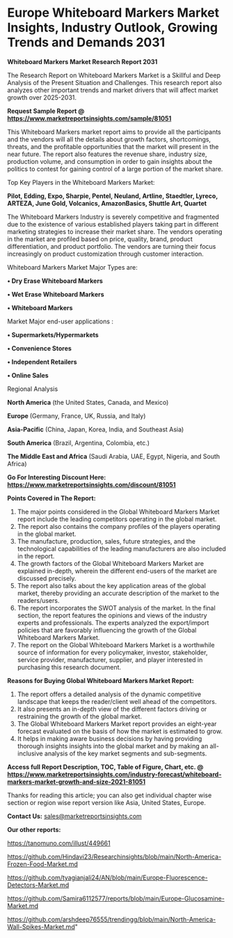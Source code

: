 # Europe Whiteboard Markers Market Insights, Industry Outlook, Growing Trends and Demands 2031

<strong>Whiteboard Markers Market Research Report 2031</strong>

The Research Report on Whiteboard Markers Market is a Skillful and Deep Analysis of the Present Situation and Challenges. This research report also analyzes other important trends and market drivers that will affect market growth over 2025-2031.

<strong>Request Sample Report @ <a href=https://www.marketreportsinsights.com/sample/81051>https://www.marketreportsinsights.com/sample/81051</a></strong>

This Whiteboard Markers market report aims to provide all the participants and the vendors will all the details about growth factors, shortcomings, threats, and the profitable opportunities that the market will present in the near future. The report also features the revenue share, industry size, production volume, and consumption in order to gain insights about the politics to contest for gaining control of a large portion of the market share.

Top Key Players in the Whiteboard Markers Market:

<strong>Pilot, Edding, Expo, Sharpie, Pentel, Neuland, Artline, Staedtler, Lyreco, ARTEZA, June Gold, Volcanics, AmazonBasics, Shuttle Art, Quartet</strong>

The Whiteboard Markers Industry is severely competitive and fragmented due to the existence of various established players taking part in different marketing strategies to increase their market share. The vendors operating in the market are profiled based on price, quality, brand, product differentiation, and product portfolio. The vendors are turning their focus increasingly on product customization through customer interaction.

Whiteboard Markers Market Major Types are:

<strong>• Dry Erase Whiteboard Markers

• Wet Erase Whiteboard Markers

• Whiteboard Markers</strong>

Market Major end-user applications :

<strong>• Supermarkets/Hypermarkets

• Convenience Stores

• Independent Retailers

• Online Sales</strong>

Regional Analysis

</u><strong><b>North America</b></strong> (the United States, Canada, and Mexico)

<strong><b>Europe </b></strong>(Germany, France, UK, Russia, and Italy)

<strong><b>Asia-Pacific</b></strong> (China, Japan, Korea, India, and Southeast Asia)

<strong><b>South America</b></strong> (Brazil, Argentina, Colombia, etc.)

<strong><b>The Middle East and Africa</b></strong> (Saudi Arabia, UAE, Egypt, Nigeria, and South Africa)

<strong>Go For Interesting Discount Here: <a href=https://www.marketreportsinsights.com/discount/81051>https://www.marketreportsinsights.com/discount/81051</a></strong>

<strong>Points Covered in The Report:</strong>
<ol>
  <li>The major points considered in the Global Whiteboard Markers Market report include the leading competitors operating in the global market.</li>
  <li>The report also contains the company profiles of the players operating in the global market.</li>
  <li>The manufacture, production, sales, future strategies, and the technological capabilities of the leading manufacturers are also included in the report.</li>
  <li>The growth factors of the Global Whiteboard Markers Market are explained in-depth, wherein the different end-users of the market are discussed precisely.</li>
  <li>The report also talks about the key application areas of the global market, thereby providing an accurate description of the market to the readers/users.</li>
  <li>The report incorporates the SWOT analysis of the market. In the final section, the report features the opinions and views of the industry experts and professionals. The experts analyzed the export/import policies that are favorably influencing the growth of the Global Whiteboard Markers Market.</li>
  <li>The report on the Global Whiteboard Markers Market is a worthwhile source of information for every policymaker, investor, stakeholder, service provider, manufacturer, supplier, and player interested in purchasing this research document.</li>
</ol>
<strong>Reasons for Buying Global Whiteboard Markers Market Report:</strong>

<ol>
  <li>The report offers a detailed analysis of the dynamic competitive landscape that keeps the reader/client well ahead of the competitors.</li>
  <li>It also presents an in-depth view of the different factors driving or restraining the growth of the global market.</li>
  <li>The Global Whiteboard Markers Market report provides an eight-year forecast evaluated on the basis of how the market is estimated to grow.</li>
  <li>It helps in making aware business decisions by having providing thorough insights insights into the global market and by making an all-inclusive analysis of the key market segments and sub-segments.</li>
</ol>
<strong>Access full Report Description, TOC, Table of Figure, Chart, etc. @ <a href=https://www.marketreportsinsights.com/industry-forecast/whiteboard-markers-market-growth-and-size-2021-81051>https://www.marketreportsinsights.com/industry-forecast/whiteboard-markers-market-growth-and-size-2021-81051</a></strong>


Thanks for reading this article; you can also get individual chapter wise section or region wise report version like Asia, United States, Europe.

<strong>Contact Us:</strong>
sales@marketreportsinsights.com

<strong>Our other reports:</strong>

<a href=https://tanomuno.com/illust/449661>https://tanomuno.com/illust/449661</a>

<a href=https://github.com/Hindavi23/Researchinsights/blob/main/North-America-Frozen-Food-Market.md>https://github.com/Hindavi23/Researchinsights/blob/main/North-America-Frozen-Food-Market.md</a>

<a href=https://github.com/tyagianjali24/AN/blob/main/Europe-Fluorescence-Detectors-Market.md>https://github.com/tyagianjali24/AN/blob/main/Europe-Fluorescence-Detectors-Market.md</a>

<a href=https://github.com/Samira6112577/reports/blob/main/Europe-Glucosamine-Market.md>https://github.com/Samira6112577/reports/blob/main/Europe-Glucosamine-Market.md</a>

<a href=https://github.com/arshdeep76555/trendingg/blob/main/North-America-Wall-Spikes-Market.md>https://github.com/arshdeep76555/trendingg/blob/main/North-America-Wall-Spikes-Market.md</a>"
